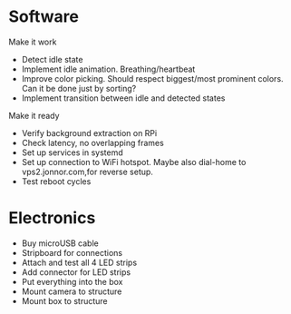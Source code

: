 
# Software

Make it work

* Detect idle state
* Implement idle animation. Breathing/heartbeat
* Improve color picking.
Should respect biggest/most prominent colors.
Can it be done just by sorting?
* Implement transition between idle and detected states

Make it ready

* Verify background extraction on RPi
* Check latency, no overlapping frames
* Set up services in systemd
* Set up connection to WiFi hotspot. Maybe also dial-home to vps2.jonnor.com,for reverse setup.
* Test reboot cycles

# Electronics

* Buy microUSB cable
* Stripboard for connections
* Attach and test all 4 LED strips
* Add connector for LED strips
* Put everything into the box
* Mount camera to structure
* Mount box to structure

